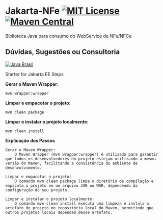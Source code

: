# Jakarta-NFe [![MIT License](https://img.shields.io/github/license/Samuel-Oliveira/Java_NFe.svg) ](https://github.com/Samuel-Oliveira/Java_NFe/blob/master/LICENSE) [![Maven Central](https://img.shields.io/maven-central/v/br.com.swconsultoria/java-nfe.svg?label=Maven%20Central)](https://search.maven.org/artifact/br.com.swconsultoria/java-nfe/4.00.35/jar)
Biblioteca Java para consumo do WebService de NFe/NFCe

## Dúvidas, Sugestões ou Consultoria
[![Java Brasil](https://discordapp.com/api/guilds/519583346066587676/widget.png?style=banner2)](https://discord.gg/ZXpqnaV)


Starter for Jakarta EE
Steps

**Gerar o Maven Wrapper:**

    mvn wrapper:wrapper

**Limpar e empacotar o projeto:**

    mvn clean package

**Limpar e instalar o projeto localmente:**

    mvn clean install

**Explicação dos Passos**

    Gerar o Maven Wrapper:
        O Maven Wrapper (mvn wrapper:wrapper) é utilizado para garantir que todos os desenvolvedores do projeto estejam utilizando a mesma versão do Maven, facilitando a consistência do ambiente de desenvolvimento.

    Limpar e empacotar o projeto:
        O comando mvn clean package limpa o diretório de compilação e empacota o projeto em um arquivo JAR ou WAR, dependendo da configuração do seu projeto.

    Limpar e instalar o projeto localmente:
        O comando mvn clean install executa uma limpeza e instala o artefato do projeto no repositório local do Maven, permitindo que outros projetos locais dependam desse artefato.



